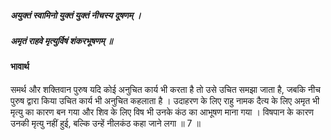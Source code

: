 ##### अयुक्तं स्वामिनो युक्तं युक्तं नीचस्य दूषणम् ।
##### अमृतं राहवे मृत्युर्विषं शंकरभूषणम् ॥

#### भावार्थ

समर्थ और शक्तिवान पुरुष यदि कोई अनुचित कार्य भी करता है तो उसे उचित समझा जाता है, जबकि नीच पुरुष द्वारा किया उचित कार्य भी अनुचित कहलाता है । उदाहरण के लिए राहु नामक दैत्य के लिए अमृत भी मृत्यु का कारण बन गया और शिव के लिए विष भी उनके कंठ का आभूषण माना गया । विषपान के कारण उनकी मृत्यु नहीं हुई, बल्कि उन्हें नीलकंठ कहा जाने लगा ॥ 7 ॥